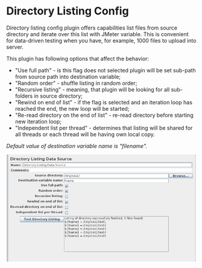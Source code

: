 # Directory Listing Config 

Directory listing config plugin offers capabilities list files from source directory and iterate over this list with JMeter variable. This is convenient for data-driven testing when you have, for example, 1000 files to upload into server.

This plugin has following options that affect the behavior:
  * "Use full path" - is this flag does not selected plugin will be set sub-path from source path into destination variable;
  * "Random order"  - shuffle listing in random order;
  * "Recursive listing" - meaning, that plugin will be looking for all sub-folders in source directory;
  * "Rewind on end of list" - if the flag is selected and an iteration loop has reached the end, the new loop will be started;
  * "Re-read directory on the end of list" - re-read directory before starting new iteration loop;
  * "Independent list per thread" - determines that listing will be shared for all threads or each thread will be having own local copy.

_Default value of destination variable name is "filename"._

![](directoryListing.png)
